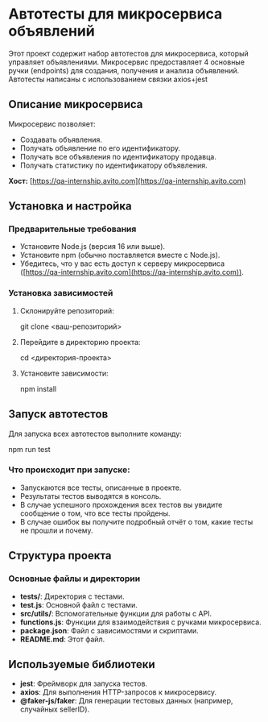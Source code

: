 # Автотесты для микросервиса объявлений

Этот проект содержит набор автотестов для микросервиса, который управляет объявлениями. Микросервис предоставляет 4 основные ручки (endpoints) для создания, получения и анализа объявлений. Автотесты написаны с использованием связки axios+jest

## Описание микросервиса

Микросервис позволяет:

- Создавать объявления.
- Получать объявление по его идентификатору.
- Получать все объявления по идентификатору продавца.
- Получать статистику по идентификатору объявления.

**Хост:** [https://qa-internship.avito.com](https://qa-internship.avito.com)

## Установка и настройка

### Предварительные требования

- Установите Node.js (версия 16 или выше).
- Установите npm (обычно поставляется вместе с Node.js).
- Убедитесь, что у вас есть доступ к серверу микросервиса ([https://qa-internship.avito.com](https://qa-internship.avito.com)).

### Установка зависимостей

1. Склонируйте репозиторий:
   
   git clone <ваш-репозиторий>
   

2. Перейдите в директорию проекта:
   
   cd <директория-проекта>
   

3. Установите зависимости:
   
   npm install
   

## Запуск автотестов

Для запуска всех автотестов выполните команду:

npm run test

### Что происходит при запуске:

- Запускаются все тесты, описанные в проекте.
- Результаты тестов выводятся в консоль.
- В случае успешного прохождения всех тестов вы увидите сообщение о том, что все тесты пройдены.
- В случае ошибок вы получите подробный отчёт о том, какие тесты не прошли и почему.

## Структура проекта

### Основные файлы и директории

- **tests/**: Директория с тестами.
- **test.js**: Основной файл с тестами.
- **src/utils/**: Вспомогательные функции для работы с API.
- **functions.js**: Функции для взаимодействия с ручками микросервиса.
- **package.json**: Файл с зависимостями и скриптами.
- **README.md**: Этот файл.

## Используемые библиотеки

- **jest**: Фреймворк для запуска тестов.
- **axios**: Для выполнения HTTP-запросов к микросервису.
- **@faker-js/faker**: Для генерации тестовых данных (например, случайных sellerID).
